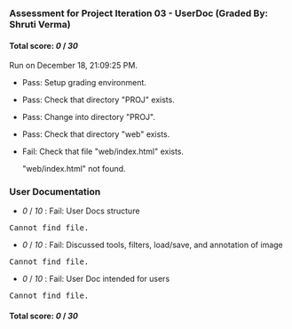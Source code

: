 ### Assessment for Project Iteration 03 - UserDoc (Graded By: Shruti Verma)

#### Total score: _0_ / _30_

Run on December 18, 21:09:25 PM.

+ Pass: Setup grading environment.



+ Pass: Check that directory "PROJ" exists.

+ Pass: Change into directory "PROJ".

+ Pass: Check that directory "web" exists.

+ Fail: Check that file "web/index.html" exists.

     "web/index.html" not found.


### User Documentation

+  _0_ / _10_ : Fail: User Docs structure

<pre>Cannot find file.</pre>



+  _0_ / _10_ : Fail: Discussed tools, filters, load/save, and annotation of image

<pre>Cannot find file.</pre>



+  _0_ / _10_ : Fail: User Doc intended for users

<pre>Cannot find file.</pre>



#### Total score: _0_ / _30_

